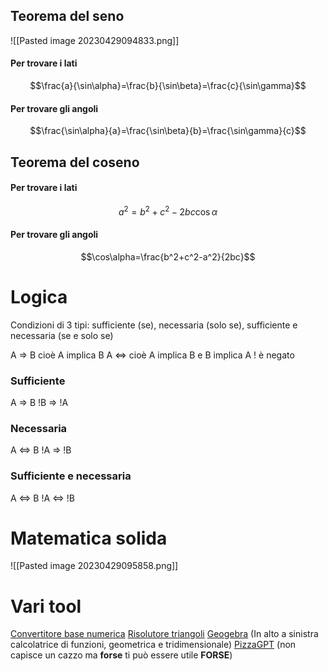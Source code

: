 ## Teorema del seno
![[Pasted image 20230429094833.png]]
#### Per trovare i lati
$$\frac{a}{\sin\alpha}=\frac{b}{\sin\beta}=\frac{c}{\sin\gamma}$$
#### Per trovare gli angoli
$$\frac{\sin\alpha}{a}=\frac{\sin\beta}{b}=\frac{\sin\gamma}{c}$$
## Teorema del coseno

#### Per trovare i lati
$$a^2=b^2+c^2-2bc\cos\alpha$$
#### Per trovare gli angoli
$$\cos\alpha=\frac{b^2+c^2-a^2}{2bc}$$
<div style="page-break-after: always;"></div>

# Logica

Condizioni di 3 tipi: sufficiente (se), necessaria (solo se), sufficiente e necessaria (se e solo se)

A => B cioè A implica B
A <=> cioè A implica B e B implica A
! è negato

### Sufficiente
A => B
!B => !A

### Necessaria

A <=> B
!A => !B

### Sufficiente e necessaria

A <=> B
!A <=> !B

<div style="page-break-after: always;"></div>

# Matematica solida
![[Pasted image 20230429095858.png]]

# Vari tool
[Convertitore base numerica](https://wims.univ-cotedazur.fr/wims/it_tool~number~baseconv.it.html)
[Risolutore triangoli](https://www.youmath.it/ym-tools-calcolatore-automatico/geo-piana/risolvere-triangolo-online.html)
[Geogebra](https://www.geogebra.org/calculator) (In alto a sinistra calcolatrice di funzioni, geometrica e tridimensionale)
[PizzaGPT](https://www.pizzagpt.it/) (non capisce un cazzo ma **forse** ti può essere utile **FORSE**)
